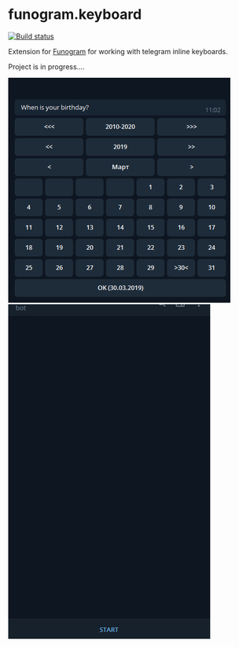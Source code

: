 # funogram.keyboard
[![Build status](https://ci.appveyor.com/api/projects/status/d9r9f8aeolteak0b/branch/master?svg=true)](https://ci.appveyor.com/project/dohly/funogram-keyboard/branch/master)


Extension for [Funogram](https://github.com/Dolfik1/Funogram/) for working with telegram inline keyboards.

Project is in progress....

![Calendar](calendar.gif) ![Flight](flight.gif)


